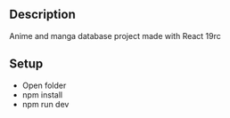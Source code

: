 ## Description

Anime and manga database project made with React 19rc

## Setup

- Open folder
- npm install
- npm run dev
